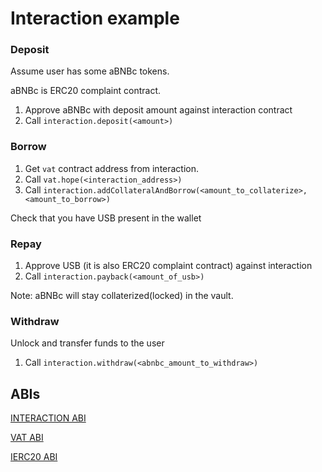 # Interaction example

### Deposit

Assume user has some aBNBc tokens.

aBNBc is ERC20 complaint contract. 

1. Approve aBNBc with deposit amount against interaction contract
2. Call `interaction.deposit(<amount>)`

### Borrow

1. Get `vat` contract address from interaction.
2. Call `vat.hope(<interaction_address>)`
3. Call `interaction.addCollateralAndBorrow(<amount_to_collaterize>, <amount_to_borrow>)`

Check that you have USB present in the wallet


### Repay

1. Approve USB (it is also ERC20 complaint contract) against interaction
2. Call `interaction.payback(<amount_of_usb>)`

Note: aBNBc will stay collaterized(locked) in the vault.

### Withdraw
Unlock and transfer funds to the user

1. Call `interaction.withdraw(<abnbc_amount_to_withdraw>)`


## ABIs
[INTERACTION ABI](interfaces/DAOInteraction.json)

[VAT ABI](interfaces/VatHope.json)

[IERC20 ABI](interfaces/IERC20.json)